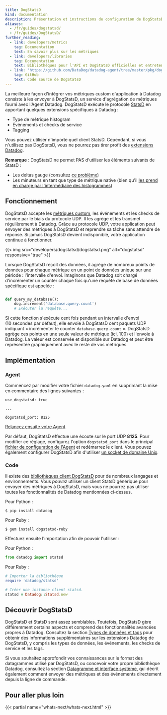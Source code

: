 ```yaml
---
title: DogStatsD
kind: documentation
description: Présentation et instructions de configuration de DogStatsD.
aliases:
  - /fr/guides/dogstatsd/
  - /fr/guides/DogStatsD/
further_reading:
  - link: developers/metrics
    tag: Documentation
    text: En savoir plus sur les métriques
  - link: developers/libraries
    tag: Documentation
    text: Bibliothèques pour l'API et DogStatsD officielles et entretenues par la communauté
  - link: 'https://github.com/DataDog/datadog-agent/tree/master/pkg/dogstatsd'
    tag: GitHub
    text: Code source de DogStatsD
---
```

La meilleure façon d'intégrer vos métriques custom d'application à Datadog consiste à les envoyer à DogStatsD, un service d'agrégation de métriques fourni avec l'Agent Datadog. DogStatsD exécute le protocole [StatsD][1] en apportant quelques extensions spécifiques à Datadog :

* Type de métrique histogram
* Événements et checks de service
* Tagging

Vous pouvez utiliser n'importe quel client StatsD. Cependant, si vous n'utilisez pas DogStatsD, vous ne pourrez pas tirer profit des [extensions Datadog](#decouvrir-dogstatsd).

**Remarque** : DogStatsD ne permet PAS d'utiliser les éléments suivants de StatsD :

* Les deltas gauge (consultez [ce problème][2])
* Les minuteurs en tant que type de métrique native (bien qu'il [les prend en charge par l'intermédiaire des histogrammes][3])

## Fonctionnement

DogStatsD accepte les [métriques custom][4], les événements et les checks de service par le biais du protocole UDP. Il les agrège et les transmet régulièrement à Datadog.
Grâce au protocole UDP, votre application peut envoyer des métriques à DogStatsD et reprendre sa tâche sans attendre de réponse. Si jamais DogStatsD devient indisponible, votre application continue à fonctionner.

{{< img src="developers/dogstatsd/dogstatsd.png" alt="dogstatsd"  responsive="true" >}}

Lorsque DogStatsD reçoit des données, il agrège de nombreux points de données pour chaque métrique en un point de données unique sur une période : l'intervalle d'envoi. Imaginons que Datadog soit chargé d'incrémenter un counter chaque fois qu'une requête de base de données spécifique est appelée :

```python

def query_my_database():
    dog.increment('database.query.count')
    # Exécuter la requête...
```

Si cette fonction s'exécute cent fois pendant un intervalle d'envoi (10 secondes par défaut), elle envoie à DogStatsD cent paquets UDP indiquant « incrémenter le counter `database.query.count` ». DogStatsD agrège ces points en une seule valeur de métrique (ici, 100) et l'envoie à Datadog. La valeur est conservée et disponible sur Datadog et peut être représentée graphiquement avec le reste de vos métriques.

## Implémentation

### Agent

Commencez par modifier votre fichier `datadog.yaml` en supprimant la mise en commentaire des lignes suivantes :
```
use_dogstatsd: true

...

dogstatsd_port: 8125
```

[Relancez ensuite votre Agent][5].

Par défaut, DogStatsD effectue une écoute sur le port UDP **8125**. Pour modifier ce réglage, configurez l'option `dogstatsd_port` dans le principal [fichier de configuration de l'Agent][6] et redémarrez le client. Vous pouvez également configurer DogStatsD afin d'utiliser [un socket de domaine Unix][7].

### Code

Il existe des [bibliothèques client DogStatsD][8] pour de nombreux langages et environnements. Vous _pouvez_ utiliser un client StatsD générique pour envoyer des métriques à DogStatsD, mais vous ne pourrez pas utiliser toutes les fonctionnalités de Datadog mentionnées ci-dessus.

Pour Python :
```shell
$ pip install datadog
```

Pour Ruby :
```shell
$ gem install dogstatsd-ruby
```

Effectuez ensuite l'importation afin de pouvoir l'utiliser :

Pour Python :
```python
from datadog import statsd
```

Pour Ruby :
```ruby
# Importer la bibliothèque
require 'datadog/statsd'

# Créer une instance client statsd.
statsd = Datadog::Statsd.new
```

## Découvrir DogStatsD

DogStatsD et StatsD sont assez semblables. Toutefois, DogStatsD gère différemment certains aspects et comprend des fonctionnalités avancées propres à Datadog. Consultez la section [Types de données et tags][9] pour obtenir des informations supplémentaires sur les extensions Datadog de DogStatsD, y compris les types de données, les événements, les checks de service et les tags.

Si vous souhaitez approfondir vos connaissances sur le format des datagrammes utilisé par DogStatsD, ou concevoir votre propre bibliothèque Datadog, consultez la section [Datagramme et interface système][10], qui décrit également comment envoyer des métriques et des événements directement depuis la ligne de commande.

## Pour aller plus loin

{{< partial name="whats-next/whats-next.html" >}}

[1]: https://github.com/etsy/statsd
[2]: https://github.com/DataDog/dd-agent/pull/2104
[3]: /fr/developers/dogstatsd/data_types/#timers
[4]: /fr/developers/metrics/custom_metrics
[5]: /fr/agent/guide/agent-commands
[6]: https://github.com/DataDog/dd-agent/blob/master/datadog.conf.example
[7]: /fr/developers/dogstatsd/unix_socket
[8]: /fr/libraries
[9]: /fr/developers/dogstatsd/data_types
[10]: /fr/developers/dogstatsd/datagram_shell